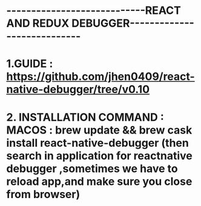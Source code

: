 # ----------------------------REACT AND REDUX DEBUGGER----------------------------

# 1.GUIDE : https://github.com/jhen0409/react-native-debugger/tree/v0.10

# 2. INSTALLATION COMMAND : MACOS : brew update && brew cask install react-native-debugger (then search in application for reactnative debugger ,sometimes we have to reload app,and make sure you close from browser)
